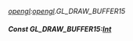 _[opengl](../../modules/opengl/opengl-module.md):[opengl](../../modules/opengl/opengl-module.md).GL\_DRAW\_BUFFER15_
##### Const GL\_DRAW\_BUFFER15:[Int](../../modules/wonkey/wonkey-types-int.md)
